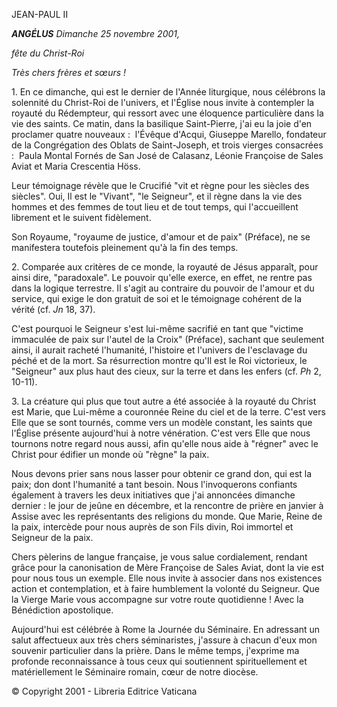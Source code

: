 JEAN-PAUL II

***ANGÉLUS** Dimanche 25 novembre 2001,*

*fête du Christ-Roi*

*Très chers frères et sœurs !*

1\. En ce dimanche, qui est le dernier de l'Année liturgique, nous célébrons la solennité du Christ-Roi de l'univers, et l'Église nous invite à contempler la royauté du Rédempteur, qui ressort avec une éloquence particulière dans la vie des saints. Ce matin, dans la basilique Saint-Pierre, j'ai eu la joie d'en proclamer quatre nouveaux :  l'Évêque d'Acqui, Giuseppe Marello, fondateur de la Congrégation des Oblats de Saint-Joseph, et trois vierges consacrées :  Paula Montal Fornés de San José de Calasanz, Léonie Françoise de Sales Aviat et Maria Crescentia Höss.

Leur témoignage révèle que le Crucifié "vit et règne pour les siècles des siècles". Oui, Il est le "Vivant", "le Seigneur", et il règne dans la vie des hommes et des femmes de tout lieu et de tout temps, qui l'accueillent librement et le suivent fidèlement.

Son Royaume, "royaume de justice, d'amour et de paix" (Préface), ne se manifestera toutefois pleinement qu'à la fin des temps.

2\. Comparée aux critères de ce monde, la royauté de Jésus apparaît, pour ainsi dire, "paradoxale". Le pouvoir qu'elle exerce, en effet, ne rentre pas dans la logique terrestre. Il s'agit au contraire du pouvoir de l'amour et du service, qui exige le don gratuit de soi et le témoignage cohérent de la vérité (cf. *Jn* 18, 37).

C'est pourquoi le Seigneur s'est lui-même sacrifié en tant que "victime immaculée de paix sur l'autel de la Croix" (Préface), sachant que seulement ainsi, il aurait racheté l'humanité, l'histoire et l'univers de l'esclavage du péché et de la mort. Sa résurrection montre qu'Il est le Roi victorieux, le "Seigneur" aux plus haut des cieux, sur la terre et dans les enfers (cf. *Ph* 2, 10-11).

3\. La créature qui plus que tout autre a été associée à la royauté du Christ est Marie, que Lui-même a couronnée Reine du ciel et de la terre. C'est vers Elle que se sont tournés, comme vers un modèle constant, les saints que l'Église présente aujourd'hui à notre vénération. C'est vers Elle que nous tournons notre regard nous aussi, afin qu'elle nous aide à "régner" avec le Christ pour édifier un monde où "règne" la paix.

Nous devons prier sans nous lasser pour obtenir ce grand don, qui est la paix; don dont l'humanité a tant besoin. Nous l'invoquerons confiants également à travers les deux initiatives que j'ai annoncées dimanche dernier : le jour de jeûne en décembre, et la rencontre de prière en janvier à Assise avec les représentants des religions du monde. Que Marie, Reine de la paix, intercède pour nous auprès de son Fils divin, Roi immortel et Seigneur de la paix.

Chers pèlerins de langue française, je vous salue cordialement, rendant grâce pour la canonisation de Mère Françoise de Sales Aviat, dont la vie est pour nous tous un exemple. Elle nous invite à associer dans nos existences action et contemplation, et à faire humblement la volonté du Seigneur. Que la Vierge Marie vous accompagne sur votre route quotidienne ! Avec la Bénédiction apostolique.

Aujourd'hui est célébrée à Rome la Journée du Séminaire. En adressant un salut affectueux aux très chers séminaristes, j'assure à chacun d'eux mon souvenir particulier dans la prière. Dans le même temps, j'exprime ma profonde reconnaissance à tous ceux qui soutiennent spirituellement et matériellement le Séminaire romain, cœur de notre diocèse.

© Copyright 2001 - Libreria Editrice Vaticana